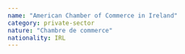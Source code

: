 ```yaml
---
name: "American Chamber of Commerce in Ireland"
category: private-sector
nature: "Chambre de commerce"
nationality: IRL
---
```

    